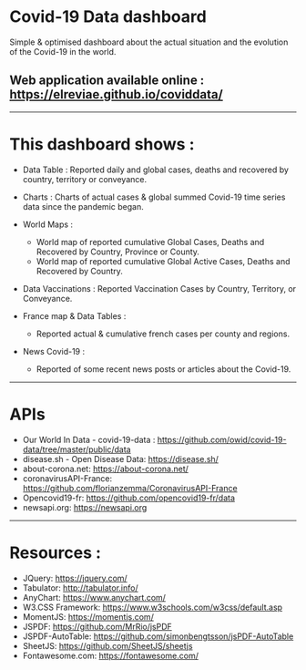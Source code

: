 # Covid-19 Data dashboard
Simple & optimised dashboard about the actual situation and the evolution of the Covid-19 in the world.

## Web application available online : https://elreviae.github.io/coviddata/

----------------------

# This dashboard shows :

- Data Table : Reported daily and global cases, deaths and recovered by country, territory or conveyance.

- Charts : Charts of actual cases & global summed Covid-19 time series data since the pandemic began.

- World Maps : 
    - World map of reported cumulative Global Cases, Deaths and Recovered by Country, Province or County.
    - World map of reported cumulative Global Active Cases, Deaths and Recovered by Country.

- Data Vaccinations : Reported Vaccination Cases by Country, Territory, or Conveyance.

- France map & Data Tables :
    - Reported actual & cumulative french cases per county and regions.

- News Covid-19 :
    - Reported of some recent news posts or articles about the Covid-19.

----------------------

# APIs
- Our World In Data - covid-19-data : https://github.com/owid/covid-19-data/tree/master/public/data
- disease.sh - Open Disease Data:  https://disease.sh/
- about-corona.net: https://about-corona.net/
- coronavirusAPI-France: https://github.com/florianzemma/CoronavirusAPI-France
- Opencovid19-fr: https://github.com/opencovid19-fr/data
- newsapi.org: https://newsapi.org

----------------------

# Resources :

- JQuery: https://jquery.com/
- Tabulator: http://tabulator.info/
- AnyChart: https://www.anychart.com/
- W3.CSS Framework: https://www.w3schools.com/w3css/default.asp
- MomentJS: https://momentjs.com/
- JSPDF: https://github.com/MrRio/jsPDF
- JSPDF-AutoTable: https://github.com/simonbengtsson/jsPDF-AutoTable
- SheetJS: https://github.com/SheetJS/sheetjs
- Fontawesome.com: https://fontawesome.com/
